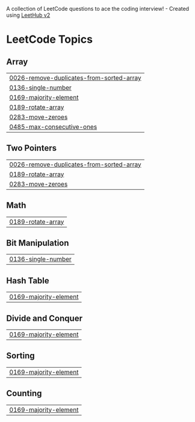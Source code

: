 A collection of LeetCode questions to ace the coding interview! - Created using [LeetHub v2](https://github.com/arunbhardwaj/LeetHub-2.0)
<!---LeetCode Topics Start-->
# LeetCode Topics
## Array
|  |
| ------- |
| [0026-remove-duplicates-from-sorted-array](https://github.com/rahul0185/leetcodings/tree/master/0026-remove-duplicates-from-sorted-array) |
| [0136-single-number](https://github.com/rahul0185/leetcodings/tree/master/0136-single-number) |
| [0169-majority-element](https://github.com/rahul0185/leetcodings/tree/master/0169-majority-element) |
| [0189-rotate-array](https://github.com/rahul0185/leetcodings/tree/master/0189-rotate-array) |
| [0283-move-zeroes](https://github.com/rahul0185/leetcodings/tree/master/0283-move-zeroes) |
| [0485-max-consecutive-ones](https://github.com/rahul0185/leetcodings/tree/master/0485-max-consecutive-ones) |
## Two Pointers
|  |
| ------- |
| [0026-remove-duplicates-from-sorted-array](https://github.com/rahul0185/leetcodings/tree/master/0026-remove-duplicates-from-sorted-array) |
| [0189-rotate-array](https://github.com/rahul0185/leetcodings/tree/master/0189-rotate-array) |
| [0283-move-zeroes](https://github.com/rahul0185/leetcodings/tree/master/0283-move-zeroes) |
## Math
|  |
| ------- |
| [0189-rotate-array](https://github.com/rahul0185/leetcodings/tree/master/0189-rotate-array) |
## Bit Manipulation
|  |
| ------- |
| [0136-single-number](https://github.com/rahul0185/leetcodings/tree/master/0136-single-number) |
## Hash Table
|  |
| ------- |
| [0169-majority-element](https://github.com/rahul0185/leetcodings/tree/master/0169-majority-element) |
## Divide and Conquer
|  |
| ------- |
| [0169-majority-element](https://github.com/rahul0185/leetcodings/tree/master/0169-majority-element) |
## Sorting
|  |
| ------- |
| [0169-majority-element](https://github.com/rahul0185/leetcodings/tree/master/0169-majority-element) |
## Counting
|  |
| ------- |
| [0169-majority-element](https://github.com/rahul0185/leetcodings/tree/master/0169-majority-element) |
<!---LeetCode Topics End-->